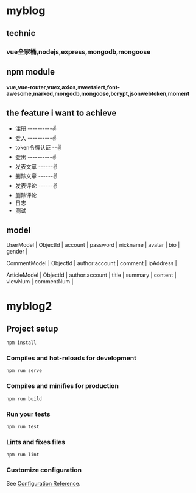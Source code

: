 # myblog


## technic
### vue全家桶,nodejs,express,mongodb,mongoose

## npm module
#### vue,vue-router,vuex,axios,sweetalert,font-awesome,marked,mongodb,mongoose,bcrypt,jsonwebtoken,moment



## the feature i want to achieve
- 注册 ----------✌
- 登入 ----------✌
- token令牌认证 --✌
- 登出 ----------✌
- 发表文章 ------✌
- 删除文章 ------✌
- 发表评论 ------✌
- 删除评论
- 日志
- 测试


## model
UserModel
| ObjectId | account | password | nickname | avatar | bio | gender |

CommentModel
| ObjectId | author:account | comment | ipAddress |

ArticleModel
| ObjectId | author:account | title | summary | content | viewNum | commentNum |





















# myblog2

## Project setup
```
npm install
```

### Compiles and hot-reloads for development
```
npm run serve
```

### Compiles and minifies for production
```
npm run build
```

### Run your tests
```
npm run test
```

### Lints and fixes files
```
npm run lint
```

### Customize configuration
See [Configuration Reference](https://cli.vuejs.org/config/).

